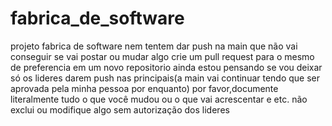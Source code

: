 # fabrica_de_software
projeto fabrica de software
nem tentem dar push na main que não vai conseguir
se vai postar ou mudar algo crie um pull request para o mesmo de preferencia em um novo repositorio
ainda estou pensando se vou deixar só os lideres darem push nas principais(a main vai continuar tendo que ser aprovada pela minha pessoa por enquanto)
por favor,documente literalmente tudo o que você mudou ou o que vai acrescentar e etc.
não exclui ou modifique algo sem autorização dos lideres
